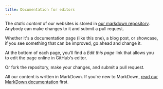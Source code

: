 ```yaml
---
title: Documentation for editors
---
```


The *static content* of our websites is 
stored in [our markdown repository](/repos/markdown). Anybody can make changes
to it and submit a pull request.

Whether it's a documentation page (like this one), a blog post, or showcase, 
if you see something that can be improved, go ahead and change it.

At the bottom of each page, you'll find a *Edit this page* link that allows you to edit the
page online in GitHub's editor.

Or fork the repository, make your changes, and submit a pull request.

<Note>

All our content is written in MarkDown. If you're new to 
MarkDown, [read our MarkDown documentation](/markdown/) first.

</Note>
